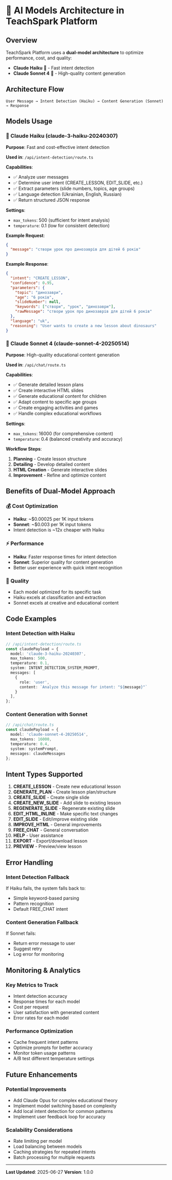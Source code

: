 # 🤖 AI Models Architecture in TeachSpark Platform

## Overview
TeachSpark Platform uses a **dual-model architecture** to optimize performance, cost, and quality:

- **Claude Haiku** 🚀 - Fast intent detection
- **Claude Sonnet 4** 🎯 - High-quality content generation

## Architecture Flow

```
User Message → Intent Detection (Haiku) → Content Generation (Sonnet) → Response
```

## Models Usage

### 🚀 Claude Haiku (claude-3-haiku-20240307)
**Purpose**: Fast and cost-effective intent detection

**Used in**: `/api/intent-detection/route.ts`

**Capabilities**:
- ✅ Analyze user messages
- ✅ Determine user intent (CREATE_LESSON, EDIT_SLIDE, etc.)
- ✅ Extract parameters (slide numbers, topics, age groups)
- ✅ Language detection (Ukrainian, English, Russian)
- ✅ Return structured JSON response

**Settings**:
- `max_tokens`: 500 (sufficient for intent analysis)
- `temperature`: 0.1 (low for consistent detection)

**Example Request**:
```json
{
  "message": "створи урок про динозаврів для дітей 6 років"
}
```

**Example Response**:
```json
{
  "intent": "CREATE_LESSON",
  "confidence": 0.95,
  "parameters": {
    "topic": "динозаври",
    "age": "6 років",
    "slideNumber": null,
    "keywords": ["створи", "урок", "динозаври"],
    "rawMessage": "створи урок про динозаврів для дітей 6 років"
  },
  "language": "uk",
  "reasoning": "User wants to create a new lesson about dinosaurs"
}
```

### 🎯 Claude Sonnet 4 (claude-sonnet-4-20250514)
**Purpose**: High-quality educational content generation

**Used in**: `/api/chat/route.ts`

**Capabilities**:
- ✅ Generate detailed lesson plans
- ✅ Create interactive HTML slides
- ✅ Generate educational content for children
- ✅ Adapt content to specific age groups
- ✅ Create engaging activities and games
- ✅ Handle complex educational workflows

**Settings**:
- `max_tokens`: 16000 (for comprehensive content)
- `temperature`: 0.4 (balanced creativity and accuracy)

**Workflow Steps**:
1. **Planning** - Create lesson structure
2. **Detailing** - Develop detailed content
3. **HTML Creation** - Generate interactive slides
4. **Improvement** - Refine and optimize content

## Benefits of Dual-Model Approach

### 💰 Cost Optimization
- **Haiku**: ~$0.00025 per 1K input tokens
- **Sonnet**: ~$0.003 per 1K input tokens
- Intent detection is ~12x cheaper with Haiku

### ⚡ Performance
- **Haiku**: Faster response times for intent detection
- **Sonnet**: Superior quality for content generation
- Better user experience with quick intent recognition

### 🎯 Quality
- Each model optimized for its specific task
- Haiku excels at classification and extraction
- Sonnet excels at creative and educational content

## Code Examples

### Intent Detection with Haiku
```typescript
// /api/intent-detection/route.ts
const claudePayload = {
  model: 'claude-3-haiku-20240307',
  max_tokens: 500,
  temperature: 0.1,
  system: INTENT_DETECTION_SYSTEM_PROMPT,
  messages: [
    {
      role: 'user',
      content: `Analyze this message for intent: "${message}"`
    }
  ],
};
```

### Content Generation with Sonnet
```typescript
// /api/chat/route.ts
const claudePayload = {
  model: 'claude-sonnet-4-20250514',
  max_tokens: 16000,
  temperature: 0.4,
  system: systemPrompt,
  messages: claudeMessages
};
```

## Intent Types Supported

1. **CREATE_LESSON** - Create new educational lesson
2. **GENERATE_PLAN** - Create lesson plan/structure  
3. **CREATE_SLIDE** - Create single slide
4. **CREATE_NEW_SLIDE** - Add slide to existing lesson
5. **REGENERATE_SLIDE** - Regenerate existing slide
6. **EDIT_HTML_INLINE** - Make specific text changes
7. **EDIT_SLIDE** - Edit/improve existing slide
8. **IMPROVE_HTML** - General improvements
9. **FREE_CHAT** - General conversation
10. **HELP** - User assistance
11. **EXPORT** - Export/download lesson
12. **PREVIEW** - Preview/view lesson

## Error Handling

### Intent Detection Fallback
If Haiku fails, the system falls back to:
- Simple keyword-based parsing
- Pattern recognition
- Default FREE_CHAT intent

### Content Generation Fallback
If Sonnet fails:
- Return error message to user
- Suggest retry
- Log error for monitoring

## Monitoring & Analytics

### Key Metrics to Track
- Intent detection accuracy
- Response times for each model
- Cost per request
- User satisfaction with generated content
- Error rates for each model

### Performance Optimization
- Cache frequent intent patterns
- Optimize prompts for better accuracy
- Monitor token usage patterns
- A/B test different temperature settings

## Future Enhancements

### Potential Improvements
- Add Claude Opus for complex educational theory
- Implement model switching based on complexity
- Add local intent detection for common patterns
- Implement user feedback loop for accuracy

### Scalability Considerations
- Rate limiting per model
- Load balancing between models
- Caching strategies for repeated intents
- Batch processing for multiple requests

---

**Last Updated**: 2025-06-27
**Version**: 1.0.0 
